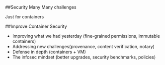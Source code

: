 ##Security
Many Many challenges

Just for containers<!-- .element: class="fragment" data-fragment-index="1" style="color:orange" -->


##Improve Container Security 

- Improving what we had yesterday (fine-grained permissions, immutable containers)
- Addressing new challenges(provenance, content verification, notary)
- Defense in depth (containers + VM)
- The infosec mindset (better upgrades, security benchmarks, policies)
